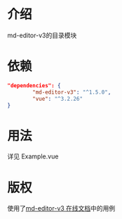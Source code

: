 # 介绍
md-editor-v3的目录模块

# 依赖
```json
"dependencies": {
        "md-editor-v3": "^1.5.0",
        "vue": "^3.2.26"
}
```
# 用法

详见 Example.vue

# 版权
使用了[md-editor-v3 在线文档](https://imzbf.github.io/md-editor-v3/demo/index#%F0%9F%9A%A5%20%E7%94%9F%E6%88%90%E7%9B%AE%E5%BD%95%E5%AF%BC%E8%88%AA)中的用例